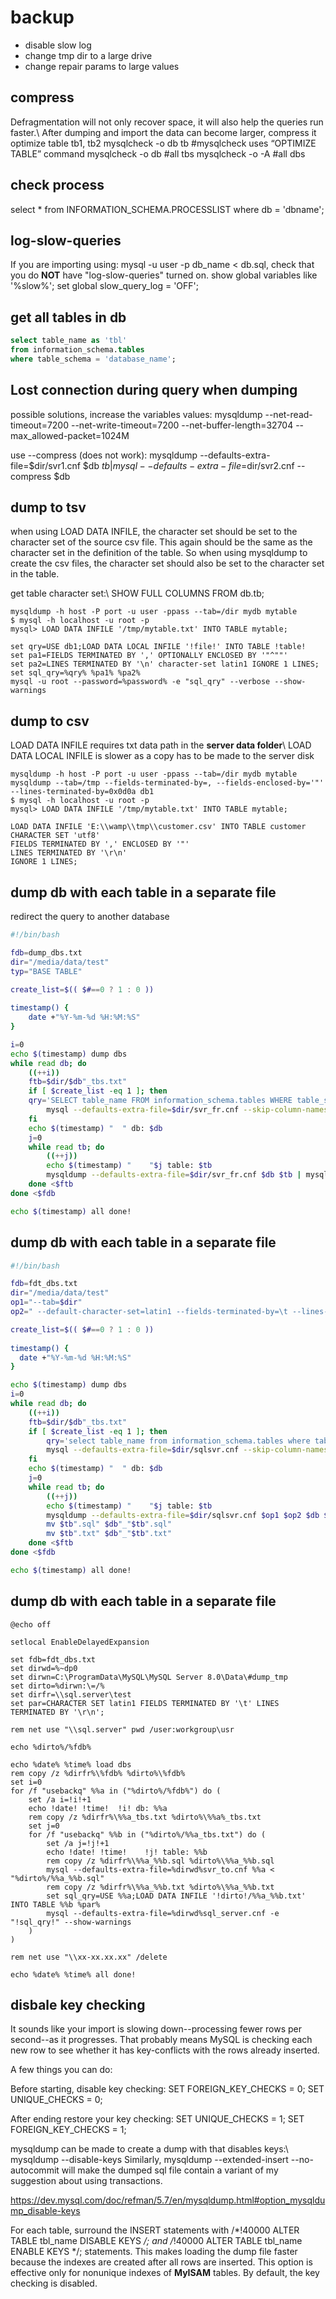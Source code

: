 # backup
  * disable slow log 
  * change tmp dir to a large drive
  * change repair params to large values

## compress
Defragmentation will not only recover space, it will also help the queries run faster.\\
After dumping and import the data can become larger, compress it
  optimize table tb1, tb2
  mysqlcheck -o db tb #mysqlcheck uses “OPTIMIZE TABLE” command
  mysqlcheck -o db    #all tbs
  mysqlcheck -o -A    #all dbs
## check process
  select * from INFORMATION_SCHEMA.PROCESSLIST where db = 'dbname';

## log-slow-queries
If you are importing using: mysql -u user -p db_name < db.sql, check that you do **NOT** have "log-slow-queries" turned on.
  show global variables like '%slow%';
  set global slow_query_log = 'OFF';

## get all tables in db
```sql
select table_name as 'tbl'
from information_schema.tables
where table_schema = 'database_name';
```

## Lost connection during query when dumping
possible solutions, increase the variables values:
  mysqldump --net-read-timeout=7200 --net-write-timeout=7200 
            --net-buffer-length=32704 --max_allowed-packet=1024M 

use --compress (does not work):
  mysqldump --defaults-extra-file=$dir/svr1.cnf $db $tb | 
  mysql --defaults-extra-file=$dir/svr2.cnf --compress $db


## dump to tsv
when using LOAD DATA INFILE, the character set should be set to the character set of the source csv file. This again should be the same as the character set in the definition of the table. So when using mysqldump to create the csv files, the character set should also be set to the character set in the table.

get table character set:\\
SHOW FULL COLUMNS FROM db.tb;
```dos
mysqldump -h host -P port -u user -ppass --tab=/dir mydb mytable
$ mysql -h localhost -u root -p
mysql> LOAD DATA INFILE '/tmp/mytable.txt' INTO TABLE mytable;

set qry=USE db1;LOAD DATA LOCAL INFILE '!file!' INTO TABLE !table!
set pa1=FIELDS TERMINATED BY ',' OPTIONALLY ENCLOSED BY '"^""'
set pa2=LINES TERMINATED BY '\n' character-set latin1 IGNORE 1 LINES;
set sql_qry=%qry% %pa1% %pa2%
mysql -u root --password=%password% -e "sql_qry" --verbose --show-warnings
```

## dump to csv
LOAD DATA INFILE requires txt data path in the **server data folder**\\
LOAD DATA LOCAL INFILE is slower as a copy has to be made to the server disk
```dos
mysqldump -h host -P port -u user -ppass --tab=/dir mydb mytable
mysqldump --tab=/tmp --fields-terminated-by=, --fields-enclosed-by='"' --lines-terminated-by=0x0d0a db1
$ mysql -h localhost -u root -p
mysql> LOAD DATA INFILE '/tmp/mytable.txt' INTO TABLE mytable;

LOAD DATA INFILE 'E:\\wamp\\tmp\\customer.csv' INTO TABLE customer
CHARACTER SET 'utf8'
FIELDS TERMINATED BY ',' ENCLOSED BY '"'
LINES TERMINATED BY '\r\n'
IGNORE 1 LINES;
```
  
## dump db with each table in a separate file
redirect the query to another database
```sh
#!/bin/bash

fdb=dump_dbs.txt
dir="/media/data/test"
typ="BASE TABLE"

create_list=$(( $#==0 ? 1 : 0 ))
 
timestamp() {
    date +"%Y-%m-%d %H:%M:%S"
}

i=0 
echo $(timestamp) dump dbs
while read db; do
    ((++i))  
    ftb=$dir/$db"_tbs.txt"
    if [ $create_list -eq 1 ]; then
	qry='SELECT table_name FROM information_schema.tables WHERE table_schema='\'${db}\'' and table_type='\'${typ}\'' order by data_length asc;'
        mysql --defaults-extra-file=$dir/svr_fr.cnf --skip-column-names -e "${qry}" >$ftb
    fi    
    echo $(timestamp) "  " db: $db
    j=0 
    while read tb; do
        ((++j))
        echo $(timestamp) "    "$j table: $tb 
        mysqldump --defaults-extra-file=$dir/svr_fr.cnf $db $tb | mysql --defaults-extra-file=$dir/svr_to.cnf $db
    done <$ftb 
done <$fdb

echo $(timestamp) all done!
```

## dump db with each table in a separate file
```sh
#!/bin/bash

fdb=fdt_dbs.txt
dir="/media/data/test"
op1="--tab=$dir" 
op2=" --default-character-set=latin1 --fields-terminated-by=\t --lines-terminated-by=\r\n"

create_list=$(( $#==0 ? 1 : 0 ))
 
timestamp() {
  date +"%Y-%m-%d %H:%M:%S"
}

echo $(timestamp) dump dbs
i=0 
while read db; do
    ((++i))  
    ftb=$dir/$db"_tbs.txt"
    if [ $create_list -eq 1 ]; then
        qry='select table_name from information_schema.tables where table_schema='\'${db}\'' order by table_name;'
        mysql --defaults-extra-file=$dir/sqlsvr.cnf --skip-column-names -e "${qry}" > $ftb
    fi    
    echo $(timestamp) "  " db: $db
    j=0 
    while read tb; do
        ((++j))
        echo $(timestamp) "    "$j table: $tb 
        mysqldump --defaults-extra-file=$dir/sqlsvr.cnf $op1 $op2 $db $tb
        mv $tb".sql" $db"_"$tb".sql"
        mv $tb".txt" $db"_"$tb".txt"
    done <$ftb 
done <$fdb

echo $(timestamp) all done!
```

## dump db with each table in a separate file
```dos
@echo off

setlocal EnableDelayedExpansion
 
set fdb=fdt_dbs.txt
set dirwd=%~dp0
set dirwn=C:\ProgramData\MySQL\MySQL Server 8.0\Data\#dump_tmp
set dirto=%dirwn:\=/%
set dirfr=\\sql.server\test
set par=CHARACTER SET latin1 FIELDS TERMINATED BY '\t' LINES TERMINATED BY '\r\n';

rem net use "\\sql.server" pwd /user:workgroup\usr

echo %dirto%/%fdb%
 
echo %date% %time% load dbs
rem copy /z %dirfr%\%fdb% %dirto%\%fdb%
set i=0
for /f "usebackq" %%a in ("%dirto%/%fdb%") do (
    set /a i=!i!+1
    echo !date! !time!  !i! db: %%a
    rem copy /z %dirfr%\%%a_tbs.txt %dirto%\%%a%_tbs.txt
    set j=0
    for /f "usebackq" %%b in ("%dirto%/%%a_tbs.txt") do (
        set /a j=!j!+1
        echo !date! !time!    !j! table: %%b
        rem copy /z %dirfr%\%%a_%%b.sql %dirto%\%%a_%%b.sql
        mysql --defaults-extra-file=%dirwd%svr_to.cnf %%a < "%dirto%/%%a_%%b.sql"
        rem copy /z %dirfr%\%%a_%%b.txt %dirto%\%%a_%%b.txt
        set sql_qry=USE %%a;LOAD DATA INFILE '!dirto!/%%a_%%b.txt' INTO TABLE %%b %par%
        mysql --defaults-extra-file=%dirwd%sql_server.cnf -e "!sql_qry!" --show-warnings
    )    
)

rem net use "\\xx-xx.xx.xx" /delete

echo %date% %time% all done!
```
## disbale key checking
It sounds like your import is slowing down--processing fewer rows per second--as it progresses. That probably means MySQL is checking each new row to see whether it has key-conflicts with the rows already inserted.

A few things you can do:

Before starting, disable key checking:
  SET FOREIGN_KEY_CHECKS = 0;
  SET UNIQUE_CHECKS = 0;
  
After ending restore your key checking:
  SET UNIQUE_CHECKS = 1;
  SET FOREIGN_KEY_CHECKS = 1;

mysqldump can be made to create a dump with that disables keys:\\ 
  mysqldump --disable-keys
Similarly,
  mysqldump --extended-insert --no-autocommit
will make the dumped sql file contain a variant of my suggestion about using transactions.

https://dev.mysql.com/doc/refman/5.7/en/mysqldump.html#option_mysqldump_disable-keys

For each table, surround the INSERT statements with /*!40000 ALTER TABLE tbl_name DISABLE KEYS */; and /*!40000 ALTER TABLE tbl_name ENABLE KEYS */; statements. This makes loading the dump file faster because the indexes are created after all rows are inserted. This option is effective only for nonunique indexes of **MyISAM** tables. By default, the key checking is disabled.

